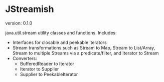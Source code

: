 JStreamish
==============
version: 0.1.0

java.util.stream utility classes and functions. 
Includes:
* Interfaces for closable and peekable iterators
* Stream transformations such as Stream to Map, Stream to List/Array, Stream to multiple Streams via a predicate/filter, and Iterator to Stream
* Converters:
  * BufferedReader to Iterator<String>
  * Iterator to Supplier
  * Supplier to PeekableIterator
 